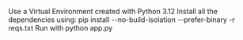 Use a Virtual Environment created with Python 3.12
Install all the dependencies using: pip install --no-build-isolation --prefer-binary -r reqs.txt
Run with python app.py

